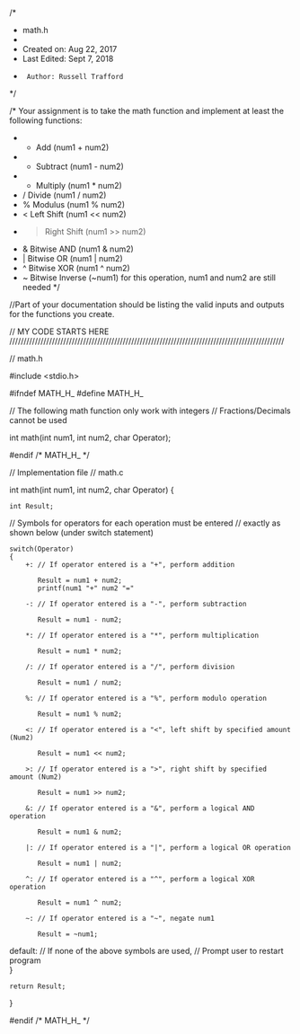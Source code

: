 #
/*
 * math.h
 *
 *  Created on: Aug 22, 2017
 * 	Last Edited: Sept 7, 2018
 *      Author: Russell Trafford
 */

/* Your assignment is to take the math function and implement at least the following functions:
 * + Add (num1 + num2)
 * - Subtract (num1 - num2)
 * * Multiply (num1 * num2)
 * / Divide (num1 / num2)
 * % Modulus (num1 % num2)
 * < Left Shift (num1 << num2)
 * > Right Shift (num1 >> num2)
 * & Bitwise AND (num1 & num2)
 * | Bitwise OR (num1 | num2)
 * ^ Bitwise XOR (num1 ^ num2)
 * ~ Bitwise Inverse (~num1) for this operation, num1 and num2 are still needed
*/

//Part of your documentation should be listing the valid inputs and outputs for the functions you create.


// MY CODE STARTS HERE         /////////////////////////////////////////////////////////////////////////////////////////////////

// math.h

#include <stdio.h>

#ifndef MATH_H_
#define MATH_H_

// The following math function only work with integers
// Fractions/Decimals cannot be used

int math(int num1, int num2, char Operator);


#endif /* MATH_H_ */

// Implementation file
// math.c


int math(int num1, int num2, char Operator)
{

    int Result;
    
// Symbols for operators for each operation must be entered 
// exactly as shown below (under switch statement)

    switch(Operator)
    {
        +: // If operator entered is a "+", perform addition 
        
           Result = num1 + num2;
           printf(num1 "+" num2 "="
        
        -: // If operator entered is a "-", perform subtraction 

           Result = num1 - num2;
           
        *: // If operator entered is a "*", perform multiplication 

           Result = num1 * num2;

        /: // If operator entered is a "/", perform division 

           Result = num1 / num2;

        %: // If operator entered is a "%", perform modulo operation 

           Result = num1 % num2;
        
        <: // If operator entered is a "<", left shift by specified amount (Num2)
        
           Result = num1 << num2;        
        
        >: // If operator entered is a ">", right shift by specified amount (Num2)
        
           Result = num1 >> num2;
        
        &: // If operator entered is a "&", perform a logical AND operation
        
           Result = num1 & num2;
        
        |: // If operator entered is a "|", perform a logical OR operation
          
           Result = num1 | num2;
        
        ^: // If operator entered is a "^", perform a logical XOR operation
        
           Result = num1 ^ num2;
        
        ~: // If operator entered is a "~", negate num1
        
           Result = ~num1;
        
   default: // If none of the above symbols are used, 
            // Prompt user to restart program    
    }
   
    return Result;
}

#endif /* MATH_H_ */


